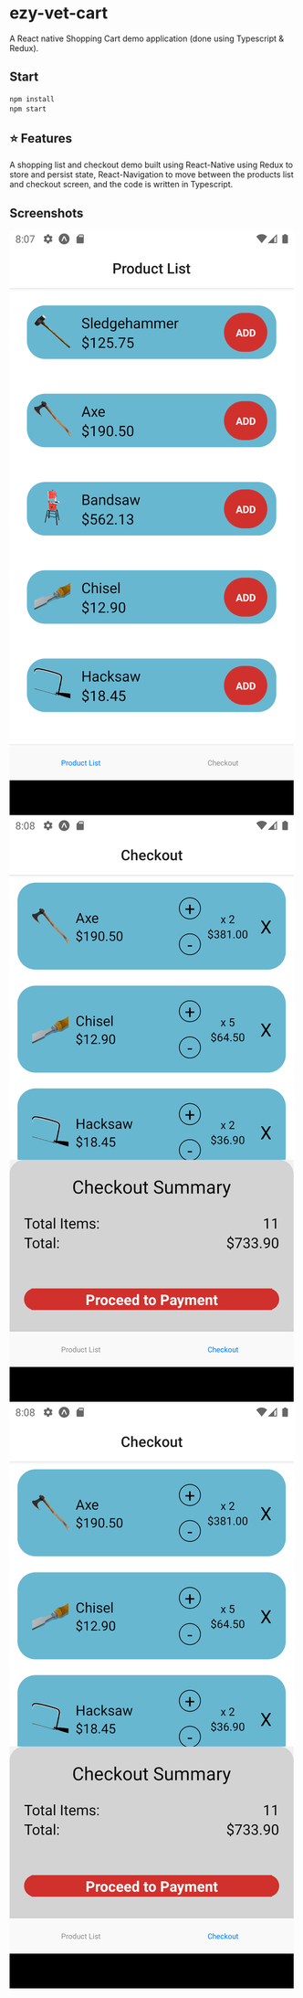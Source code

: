# ezy-vet-cart
A React native Shopping Cart demo application (done using Typescript & Redux).

## Start

```bash
npm install
npm start
```


## :star: Features

A shopping list and checkout demo built using  React-Native using Redux to store and persist state, React-Navigation to move
between the products list and checkout screen, and the code is written in Typescript.

## Screenshots

![Test Image 1](https://github.com/mohamedasoliman/ezy-vet-cart/blob/main/Screenshots/sc1.png)
![Test Image 2](https://github.com/mohamedasoliman/ezy-vet-cart/blob/main/Screenshots/sc2.png)
![Test Image 3](https://github.com/mohamedasoliman/ezy-vet-cart/blob/main/Screenshots/sc2.png)
